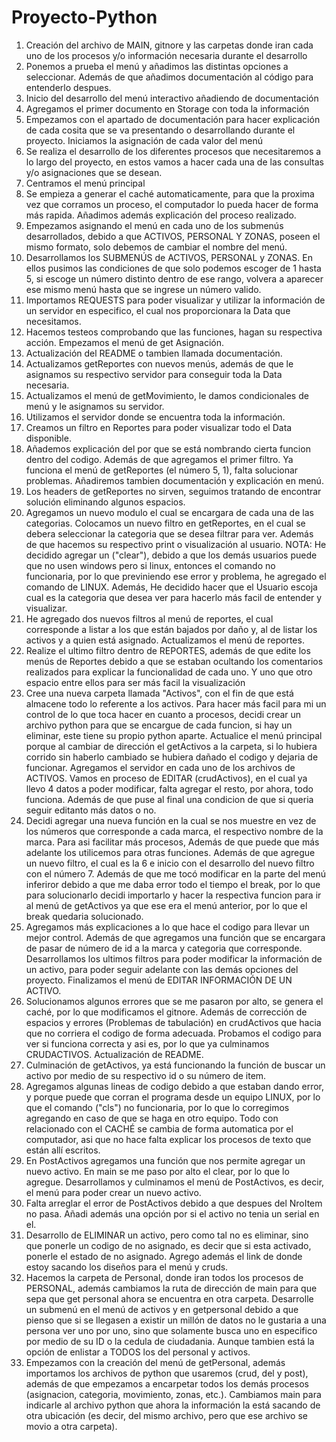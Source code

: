 # Proyecto-Python
1. Creación del archivo de MAIN, gitnore y las carpetas donde iran cada uno de los procesos y/o información necesaria durante el desarrollo
2. Ponemos a prueba el menú y añadimos las distintas opciones a seleccionar. Además de que añadimos documentación al código para entenderlo despues.
3. Inicio del desarrollo del menú interactivo añadiendo de documentación
4. Agregamos el primer documento en Storage con toda la información
5. Empezamos con el apartado de documentación para hacer explicación de cada cosita que se va presentando o desarrollando durante el proyecto. Iniciamos la asignación de cada valor del menú
6. Se realiza el desarrollo de los diferentes procesos que necesitaremos a lo largo del proyecto, en estos vamos a hacer cada una de las consultas y/o asignaciones que se desean.
7. Centramos el menú principal
8. Se empieza a generar el caché automaticamente, para que la proxima vez que corramos un proceso, el computador lo pueda hacer de forma más rapida. Añadimos además explicación del proceso realizado.
9. Empezamos asignando el menú en cada uno de los submenús desarrollados, debido a que ACTIVOS, PERSONAL Y ZONAS, poseen el mismo formato, solo debemos de cambiar el nombre del menú.
10. Desarrollamos los SUBMENÚS de ACTIVOS, PERSONAL y ZONAS. En ellos pusimos las condiciones de que solo podemos escoger de 1 hasta 5, si escoge un número distinto dentro de ese rango, volvera a aparecer ese mismo menú hasta que se ingrese un número valido.
11. Importamos REQUESTS para poder visualizar y utilizar la información de un servidor en especifico, el cual nos proporcionara la Data que necesitamos.
12. Hacemos testeos comprobando que las funciones, hagan su respectiva acción. Empezamos el menú de get Asignación.
13. Actualización del README o tambien llamada documentación.
14. Actualizamos getReportes con nuevos menús, además de que le asignamos su respectivo servidor para conseguir toda la Data necesaria.
15. Actualizamos el menú de getMovimiento, le damos condicionales de menú y le asignamos su servidor.
16. Utilizamos el servidor donde se encuentra toda la información.
17. Creamos un filtro en Reportes para poder visualizar todo el Data disponible.
18. Añademos explicación del por que se está nombrando cierta funcion dentro del codigo. Además de que agregamos el primer filtro. Ya funciona el menú de getReportes (el número 5, 1), falta solucionar problemas. Añadiremos tambien documentación y explicación en menú.
19. Los headers de getReportes no sirven, seguimos tratando de encontrar solución eliminando algunos espacios.
20. Agregamos un nuevo modulo el cual se encargara de cada una de las categorias. Colocamos un nuevo filtro en getReportes, en el cual se debera seleccionar la categoria que se desea filtrar para ver. Además de que hacemos su respectivo print o visualización al usuario. NOTA: He decidido agregar un ("clear"), debido a que los demás usuarios puede que no usen windows pero si linux, entonces el comando no funcionaria, por lo que previniendo ese error y problema, he agregado el comando de LINUX. Además, He decidido hacer que el Usuario escoja cual es la categoria que desea ver para hacerlo más facil de entender y visualizar.
21. He agregado dos nuevos filtros al menú de reportes, el cual corresponde a listar a los que están bajados por daño y, al de listar los activos y a quien está asignado. Actualizamos el menú de reportes.
22. Realize el ultimo filtro dentro de REPORTES, además de que edite  los menús de Reportes debido a que se estaban ocultando los comentarios realizados para explicar la funcionalidad de cada uno. Y uno que otro espacio entre ellos para ser más facil la visualización
23. Cree una nueva carpeta llamada "Activos", con el fin de que está almacene todo  lo referente a los activos. Para hacer más facil para mi un control de lo que toca hacer en cuanto a procesos, decidi crear un archivo python para que se encargue de cada funcion, si hay un eliminar, este tiene su propio python aparte. Actualice el menú principal porque al cambiar de dirección el getActivos a la carpeta, si lo hubiera corrido sin haberlo cambiado se hubiera dañado el codigo y dejaria de funcionar. Agregamos el servidor en cada uno de los archivos de ACTIVOS. Vamos en proceso de EDITAR (crudActivos), en el cual ya llevo 4 datos a poder modificar, falta agregar el resto, por ahora, todo funciona. Además de que puse al final una condicion de que si queria seguir editanto más datos o no.
24. Decidi agregar una nueva función en la cual se nos muestre en vez de los números que corresponde a cada marca, el respectivo nombre de la marca. Para asi facilitar más procesos, Además de que puede que más adelante los utilicemos para otras funciones. Además de que agregue un nuevo filtro, el cual es la 6 e inicio con el desarrollo del nuevo filtro con el número 7. Además de que me tocó modificar en la parte del menú inferiror debido a que me daba error todo el tiempo el break, por lo que para solucionarlo decidi importarlo y hacer la respectiva funcion para ir al menú de getActivos ya que ese era el menú anterior, por lo que el break quedaria solucionado.
25. Agregamos más explicaciones a lo que hace el codigo para llevar un mejor control.  Además de que agregamos una función que se encargara de pasar de número de id a la marca y categoria que corresponde. Desarrollamos los ultimos filtros para poder modificar la información de un activo, para poder seguir adelante con las demás opciones del proyecto. Finalizamos el menú de EDITAR INFORMACIÓN DE UN ACTIVO.
26. Solucionamos algunos errores que se me pasaron por alto, se genera el caché, por lo que modificamos el gitnore. Además de corrección de espacios y errores (Problemas de tabulación) en crudActivos que hacia que no corriera el codigo de forma adecuada. Probamos el codigo para ver si funciona correcta y asi es, por lo que ya culminamos CRUDACTIVOS. Actualización de README.
27. Culminación de getActivos, ya está funcionando la función de buscar un activo por medio de su respectivo id o su número de item.
28. Agregamos algunas lineas de codigo debido a que estaban dando error, y porque puede que corran el programa desde un equipo LINUX, por lo que el comando ("cls") no funcionaria, por lo que lo corregimos agregando en caso de que se haga en otro equipo. Todo con relacionado con el CACHÉ se cambia de forma automatica por el computador, asi que no hace falta explicar los procesos de texto que están allí escritos.
29. En PostActivos  agregamos una función que nos permite agregar un nuevo activo. En main se me paso por alto el clear, por lo que lo agregue. Desarrollamos y culminamos el menú de PostActivos, es decir, el menú para poder crear un nuevo activo.
30. Falta arreglar el error de PostActivos debido a que despues del NroItem no pasa. Añadi además una opción por si el activo no tenia un serial en el.
31. Desarrollo de ELIMINAR un activo, pero como tal no es eliminar, sino que ponerle un codigo de no asignado, es decir que si esta activado, ponerle el estado de no asignado. Agrego además el link de donde estoy sacando los diseños para el menú y cruds.
32. Hacemos la carpeta de Personal, donde iran todos los procesos de PERSONAL, además cambiamos la ruta de dirección de main para que sepa que get personal ahora se encuentra en otra carpeta. Desarrolle un submenú en el menú de activos y en getpersonal debido a que pienso que si se llegasen a existir un millón de datos no le gustaria a una persona ver uno por uno, sino que solamente busca uno en especifico por medio de su ID o la cedula de ciudadania. Aunque tambien está la opción de enlistar a TODOS los del personal y activos.
33. Empezamos con la creación del menú de getPersonal, además importamos los archivos de python que usaremos (crud, del y post), además de que empezamos a encarpetar todos los demás procesos (asignacion, categoria, movimiento, zonas, etc.). Cambiamos main para indicarle al archivo python que ahora la información la está sacando de otra ubicación (es decir, del mismo archivo, pero que ese archivo se movio a otra carpeta).